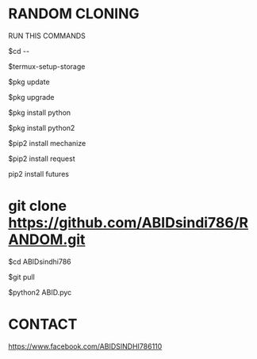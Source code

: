 # RANDOM CLONING

RUN THIS COMMANDS

$cd --

$termux-setup-storage

$pkg update

$pkg upgrade

$pkg install python

$pkg install python2

$pip2 install mechanize

$pip2 install request

pip2 install futures

# git clone https://github.com/ABIDsindi786/RANDOM.git

$cd ABIDsindhi786

$git pull

$python2 ABID.pyc

# CONTACT 

https://www.facebook.com/ABIDSINDHI786110
